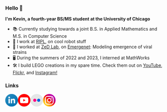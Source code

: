 ### Hello 👋

**I'm Kevin, a fourth-year BS/MS student at the University of Chicago**
 
- 📚 Currently studying towards a joint B.S. in Applied Mathematics and M.S. in Computer Science
- 🤖 I work at [RIPL](https://ttic.edu/ripl/), on cool robot stuff
- 🔬 I worked at [ZeD Lab](https://zed.uchicago.edu/index.html), on [Emergenet](https://github.com/zeroknowledgediscovery/emergenet): Modeling emergence of viral strains
- 🖥 During the summers of 2022 and 2023, I interned at MathWorks
- 🛠 I build LEGO creations in my spare time. Check them out on [YouTube](https://www.youtube.com/c/kevthebuilder), [Flickr](https://www.flickr.com/people/kevthebuilder/), and [Instagram!](https://www.instagram.com/kev.thebuilder/)

### Links

[<img align="left" alt="LinkedIn" width="40px" src="icons/linkedin.png" />](https://www.linkedin.com/in/kevin-wu-227449179/)
[<img align="left" alt="Youtube" width="40px" src="icons/youtube.png" />](https://www.youtube.com/c/kevthebuilder)
[<img align="left" alt="Flickr" width="40px" src="icons/flickr.png" />](https://www.flickr.com/people/kevthebuilder/)
[<img align="left" alt="Instagram" width="40px" src="icons/instagram.png" />](https://www.instagram.com/kev.thebuilder/)


<!-- <br><br>[![Kevin's Github Stats](https://github-readme-stats.vercel.app/api?username=KevinyWu&theme=vue-dark)](https://github.com/anuraghazra/github-readme-stats) -->
